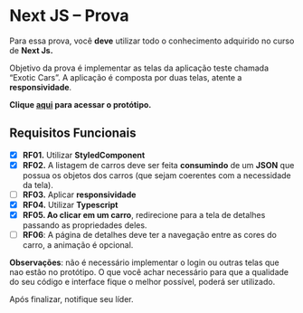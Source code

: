 # Next JS – Prova

Para essa prova, você **deve** utilizar todo o conhecimento adquirido no curso de **Next Js.**

Objetivo da prova é implementar as telas da aplicação teste chamada “Exotic Cars”. A aplicação é composta por duas
telas, atente a **responsividade**.

**Clique [aqui](https://xd.adobe.com/view/699a6983-35c7-4662-bc81-5c626742102d-3cc9/) para acessar o protótipo.**

## **Requisitos Funcionais**

- [X]  **RF01.** Utilizar **StyledComponent**
- [X]  **RF02.** A listagem de carros deve ser feita **consumindo** de um **JSON** que possua os objetos dos carros (que
  sejam coerentes com a necessidade da tela).
- [ ]  **RF03.** Aplicar **responsividade**
- [X]  **RF04.** Utilizar **Typescript**
- [X]  **RF05. Ao clicar em um carro**, redirecione para a tela de detalhes passando as propriedades deles.
- [ ]  **RF06**: A página de detalhes deve ter a navegação entre as cores do carro, a animação é opcional.

**Observações**: não é necessário implementar o login ou outras telas que nao estão no protótipo. O que você achar necessário para que a qualidade do seu código e interface fique o melhor possível, poderá ser utilizado.

Após finalizar, notifique seu líder.